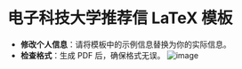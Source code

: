 # 电子科技大学推荐信 LaTeX 模板

- **修改个人信息**：请将模板中的示例信息替换为你的实际信息。
- **检查格式**：生成 PDF 后，确保格式无误。
![image](https://github.com/user-attachments/assets/7ef99bcb-2b84-40ae-a667-c496101dd7c9)
